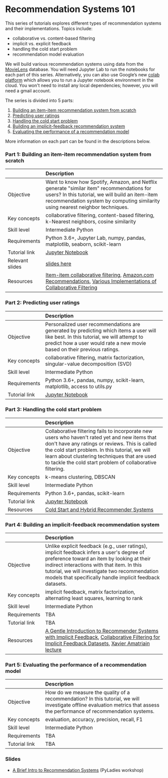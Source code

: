 # Recommendation Systems 101

This series of tutorials explores different types of recommendation systems and their implementations. Topics include:

- collaborative vs. content-based filtering
- implicit vs. explicit feedback
- handling the cold start problem
- recommendation model evaluation

We will build various recommendation systems using data from the [MovieLens](https://movielens.org/) database. You will need Jupyter Lab to run the notebooks for each part of this series. Alternatively, you can also use Google’s new [colab platform](https://colab.research.google.com) which allows you to run a Jupyter notebook environment in the cloud. You won't need to install any local dependencies; however, you will need a gmail account. 

The series is divided into 5 parts:

1. [Building an item-item recommendation system from scratch](#part-1-building-an-item-item-recommendation-system-from-scratch)
2. [Predicting user ratings](#part-2-predicting-user-ratings)
3. [Handling the cold start problem](#part-3-handling-the-cold-start-problem)
4. [Building an implicit-feedback recommendation system](#part-4-building-an-implicit-feedback-recommendation-system)
5. [Evaluating the performance of a recommendation model](#part-5-evaluating-the-performance-of-a-recommendation-model) 

More information on each part can be found in the descriptions below.

### Part 1: Building an item-item recommendation system from scratch

| |Description |
|:-----------|:----------|
|Objective|Want to know how Spotify, Amazon, and Netflix generate "similar item" recommendations for users? In this tutorial, we will build an item-item recommendation system by computing similarity using nearest neighbor techniques.|
|Key concepts|collaborative filtering, content-based filtering, k-Nearest neighbors, cosine similarity|
|Skill level|Intermediate Python|
|Requirements|Python 3.6+, Jupyter Lab, numpy, pandas, matplotlib, seaborn, scikit-learn|
|Tutorial link|[Jupyter Notebook](part-1-building-from-scratch.ipynb)|
|Relevant slides|[slides here](https://github.com/topspinj/presentations/recommendation-systems)|
|Resources|[Item-item collaborative filtering](https://www.wikiwand.com/en/Item-item_collaborative_filtering), [Amazon.com Recommendations](https://www.cs.umd.edu/~samir/498/Amazon-Recommendations.pdf), [Various Implementations of Collaborative Filtering](https://towardsdatascience.com/various-implementations-of-collaborative-filtering-100385c6dfe0) |

### Part 2: Predicting user ratings

| |Description |
|:-----------|:----------|
|Objective|Personalized user recommendations are generated by predicting which items a user will like best. In this tutorial, we will attempt to predict how a user would rate a new movie based on their previous ratings.|
|Key concepts|collaborative filtering, matrix factorization, singular-value decomposition (SVD)|
|Skill level|Intermediate Python|
|Requirements|Python 3.6+, pandas, numpy, scikit-learn, matplotlib, access to utils.py|
|Tutorial link|[Jupyter Notebook](part-2-predicting-user-ratings.ipynb)|


### Part 3: Handling the cold start problem

| |Description |
|:-----------|:----------|
|Objective|Collaborative filtering fails to incorporate new users who haven't rated yet and new items that don't have any ratings or reviews. This is called the cold start problem. In this tutorial, we will learn about clustering techniques that are used to tackle the cold start problem of collaborative filtering.|
|Key concepts|k-means clustering, DBSCAN|
|Skill level|Intermediate Python|
|Requirements|Python 3.6+, pandas, scikit-learn|
|Tutorial link|[Jupyter Notebook](part-3-cold-start-problem.ipynb)|
|Resources|[Cold Start and Hybrid Recommender Systems](https://www.youtube.com/watch?v=wEbatX4J-1g)|


### Part 4: Building an implicit-feedback recommendation system

| |Description |
|:-----------|:----------|
|Objective|Unlike explicit feedback (e.g., user ratings), implicit feedback infers a user's degree of preference toward an item by looking at their indirect interactions with that item. In this tutorial, we will investigate two recommendation models that specifically handle implicit feedback datasets.|
|Key concepts|implicit feedback, matrix factorization, alternating least squares, learning to rank|
|Skill level|Intermediate Python|
|Requirements|TBA|
|Tutorial link|TBA|
|Resources|[A Gentle Introduction to Recommender Systems with Implicit Feedback](https://jessesw.com/Rec-System/), [Collaborative Filtering for Implicit Feedback Datasets](http://yifanhu.net/PUB/cf.pdf), [Xavier Amatriain lecture](https://www.youtube.com/watch?v=bLhq63ygoU8)|


### Part 5: Evaluating the performance of a recommendation model

| |Description |
|:-----------|:----------|
|Objective|How do we measure the quality of a recommendation? In this tutorial, we will investigate offline evaluation metrics that assess the performance of recommendation systems.|
|Key concepts|evaluation, accuracy, precision, recall, F1|
|Skill level|Intermediate Python|
|Requirements|TBA|
|Tutorial link|TBA|


### Slides

- [A Brief Intro to Recommendation Systems](https://github.com/topspinj/presentations/recommendation-systems) (PyLadies workshop)


